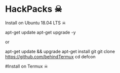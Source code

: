 # HackPacks ☠

Install on Ubuntu 18.04 LTS ☠

apt-get update 
apt-get upgrade -y

or 

apt-get update && upgrade
apt-get install git
git clone https://github.com/behindTermux
cd defcon


#Install on Termux ☠


